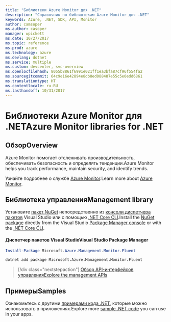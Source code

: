 ```yaml
---
title: "Библиотеки Azure Monitor для .NET"
description: "Справочник по библиотекам Azure Monitor для .NET"
keywords: Azure, .NET, SDK, API, Monitor
author: camsoper
ms.author: casoper
manager: wpickett
ms.date: 10/27/2017
ms.topic: reference
ms.prod: azure
ms.technology: azure
ms.devlang: dotnet
ms.service: multiple
ms.custom: devcenter, svc-overview
ms.openlocfilehash: 8055b8861f6991e021ff1ea3bfa87cf96f554fa2
ms.sourcegitcommit: 64c9e16e42894e8db8ed088487e55c5e0edd6861
ms.translationtype: HT
ms.contentlocale: ru-RU
ms.lasthandoff: 10/31/2017
---
```

# <a name="azure-monitor-libraries-for-net"></a><span data-ttu-id="bb522-104">Библиотеки Azure Monitor для .NET</span><span class="sxs-lookup"><span data-stu-id="bb522-104">Azure Monitor libraries for .NET</span></span>

## <a name="overview"></a><span data-ttu-id="bb522-105">Обзор</span><span class="sxs-lookup"><span data-stu-id="bb522-105">Overview</span></span>

<span data-ttu-id="bb522-106">Azure Monitor помогает отслеживать производительность, обеспечивать безопасность и определять тенденции.</span><span class="sxs-lookup"><span data-stu-id="bb522-106">Azure Monitor helps you track performance, maintain security, and identify trends.</span></span>

<span data-ttu-id="bb522-107">Узнайте подробнее о службе [Azure Monitor](/azure/monitoring-and-diagnostics/).</span><span class="sxs-lookup"><span data-stu-id="bb522-107">Learn more about [Azure Monitor](/azure/monitoring-and-diagnostics/).</span></span>   

## <a name="management-library"></a><span data-ttu-id="bb522-108">Библиотека управления</span><span class="sxs-lookup"><span data-stu-id="bb522-108">Management library</span></span>

<span data-ttu-id="bb522-109">Установите [пакет NuGet](https://www.nuget.org/packages/Microsoft.Azure.Management.Monitor.Fluent) непосредственно из [консоли диспетчера пакетов][PackageManager] Visual Studio или с помощью [.NET Core CLI][DotNetCLI].</span><span class="sxs-lookup"><span data-stu-id="bb522-109">Install the [NuGet package](https://www.nuget.org/packages/Microsoft.Azure.Management.Monitor.Fluent) directly from the Visual Studio [Package Manager console][PackageManager] or with the [.NET Core CLI][DotNetCLI].</span></span>

#### <a name="visual-studio-package-manager"></a><span data-ttu-id="bb522-110">Диспетчер пакетов Visual Studio</span><span class="sxs-lookup"><span data-stu-id="bb522-110">Visual Studio Package Manager</span></span>

```powershell
Install-Package Microsoft.Azure.Management.Monitor.Fluent
```

```bash
dotnet add package Microsoft.Azure.Management.Monitor.Fluent
```

> [!div class="nextstepaction"]
> [<span data-ttu-id="bb522-111">Обзор API-интерфейсов управления</span><span class="sxs-lookup"><span data-stu-id="bb522-111">Explore the management APIs</span></span>](/dotnet/api/overview/azure/monitor/management)

## <a name="samples"></a><span data-ttu-id="bb522-112">Примеры</span><span class="sxs-lookup"><span data-stu-id="bb522-112">Samples</span></span>

<span data-ttu-id="bb522-113">Ознакомьтесь с другими [примерами кода .NET](https://azure.microsoft.com/resources/samples/?platform=dotnet), которые можно использовать в приложениях.</span><span class="sxs-lookup"><span data-stu-id="bb522-113">Explore more [sample .NET code](https://azure.microsoft.com/resources/samples/?platform=dotnet) you can use in your apps.</span></span>

[PackageManager]: https://docs.microsoft.com/nuget/tools/package-manager-console
[DotNetCLI]: https://docs.microsoft.com/dotnet/core/tools/dotnet-add-package